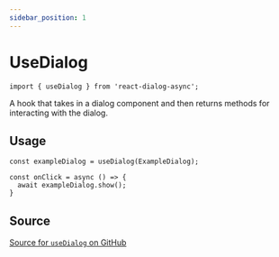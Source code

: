 ```yaml
---
sidebar_position: 1
---
```


# UseDialog
```tsx
import { useDialog } from 'react-dialog-async';
```
A hook that takes in a dialog component and then returns methods for interacting with the dialog.

## Usage
```tsx
const exampleDialog = useDialog(ExampleDialog);

const onClick = async () => {
  await exampleDialog.show();
}
```

## Source
[Source for `useDialog` on GitHub](https://github.com/a16n-dev/react-dialog-async/blob/main/src/useDialog.ts)
